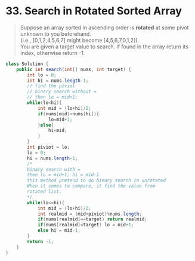 # 33. Search in Rotated Sorted Array

>Suppose an array sorted in ascending order is **rotated** at some pivot unknown to you beforehand.</br>
(i.e., [0,1,2,4,5,6,7] might become [4,5,6,7,0,1,2]).</br>
You are given a target value to search. If found in the array return its index, otherwise return -1.

```java
class Solution {
    public int search(int[] nums, int target) {
        int lo = 0;
        int hi = nums.length-1;
        // find the piviot
        // binary search without = 
        // then lo = mid+1;
        while(lo<hi){
            int mid = (lo+hi)/2;
            if(nums[mid]>nums[hi]){
                lo=mid+1;
            }else{
                hi=mid;
            }
        }
        int piviot = lo;
        lo = 0;
        hi = nums.length-1;
        /*
        binary search with =
        then lo = mid+1; hi = mid-1
        this method pretend to do binary search in unrotated
        When it comes to compare, it find the value from 
        rotated list.
        */
        while(lo<=hi){
            int mid = (lo+hi)/2;
            int realmid = (mid+piviot)%nums.length;
            if(nums[realmid]==target) return realmid;
            if(nums[realmid]<target) lo = mid+1;
            else hi = mid-1;
        }
        return -1;
    }
}
```
